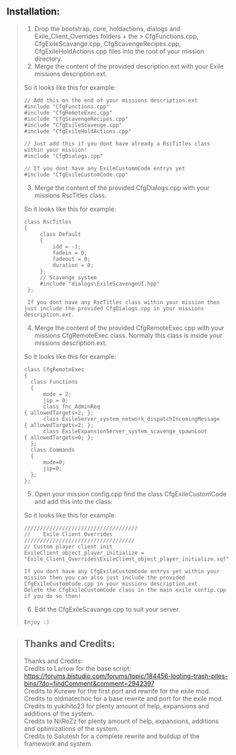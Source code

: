  ## Installation:
>
> 1.	Drop the bootstrap, core, holdactions, dialogs and Exile_Client_Overrides folders + the >  CfgFunctions.cpp, CfgExileScavange.cpp, CfgScavengeRecipes.cpp, CfgExileHoldActions.cpp files into the root of your mission directory.
> 2.	Merge the content of the provided description.ext with your Exile missions description.ext.
>
> So it looks like this for example:
>
>	  // Add this on the end of your missions description.ext
>	  #include "CfgFunctions.cpp"
>	  #include "CfgRemoteExec.cpp"
>	  #include "CfgScavengeRecipes.cpp"
>	  #include "CfgExileScavenge.cpp"
>	  #include "CfgExileHoldActions.cpp"
>
>	  // Just add this if you dont have already a RscTitles class within your mission!
>	  #include "CfgDialogs.cpp"
>
>	  // If you dont have any ExileCustommCode entrys yet
>	  #include "CfgExileCustomCode.cpp"
>
>
> 3.   Merge the content of the provided CfgDialogs.cpp with your missions RscTitles class.
>
> So it looks like this for example:
>
>	  class RscTitles
>	  {
>	       class Default
>	       {
>	           idd = -1;
>	           fadein = 0;
>	           fadeout = 0;
>	           duration = 0;
>	       };
>	       // Scavenge system
>	       #include "dialogs\ExileScavengeUI.hpp"
>	   };
>
>      If you dont have any RscTitles class within your mission then just include the provided CfgDialogs.cpp in your missions description.ext.
>
>
> 4.   Merge the content of the provided CfgRemoteExec.cpp with your missions CfgRemoteExec class. Normaly this class is inside your missions description.ext.
>
> So it looks like this for example:
>
>	  class CfgRemoteExec
>	  {
>		class Functions
>		{
>			mode = 2;
>			jip = 0;
>			class fnc_AdminReq 												{ allowedTargets=2; };
>			class ExileServer_system_network_dispatchIncomingMessage 		{ allowedTargets=2; };
>			class ExileExpansionServer_system_scavenge_spawnLoot			{ allowedTargets=0; };
>		};
>		class Commands
>		{
>			mode=0;
>			jip=0;
>		};
>	  };
>
>
> 5.	Open your mission config.cpp find the class CfgExileCustomCode and add this into the class:
>
> So it looks like this for example:
>
>	  ////////////////////////////////////
>	  //	Exile Client Overrides
>	  ///////////////////////////////////
>	  // Custom player client init
>	  ExileClient_object_player_initialize = "Exile_Client_Overrides\ExileClient_object_player_initialize.sqf";
>
>     If you dont have any CfgExileCustomCode entrys yet within your mission then you can also just include the provided CfgExileCustomCode.cpp in your missions description.ext.
>	  Delete the CfgExileCustomCode class in the main exile confip.cpp if you do so then!
>
>
> 6.	Edit the CfgExileScavange.cpp to suit your server.
>
>	  Enjoy :)
>

> ## Thanks and Credits:
> Thanks and Credits:<br />
> Credits to Larrow for the base script: https://forums.bistudio.com/forums/topic/184456-looting-trash-piles-bins/?do=findComment&comment=2942397<br />
> Credits to Kurewe for the first port and rewrite for the exile mod.<br />
> Credits to oldmatechoc for a base rewrite and port for the exile mod.<br />
> Credits to yukihito23 for plenty amount of help, expansions and additions of the system.<br />
> Credits to NiiRoZz for plenty amount of help, expansions, additions and optimizations of the system.<br />
> Credits to Salutesh for a complete rewrite and buildup of the framework and system.
